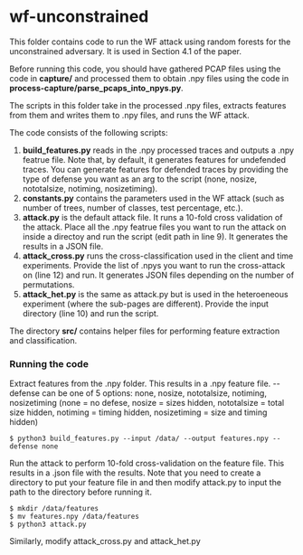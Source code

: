 # wf-unconstrained

This folder contains code to run the WF attack using random forests for the unconstrained adversary. It is used in Section 4.1 of the paper. 

Before running this code, you should have gathered PCAP files using the code in **capture/** and processed them to obtain .npy files using the code in **process-capture/parse_pcaps_into_npys.py**. 

The scripts in this folder take in the processed .npy files, extracts features from them and writes them to .npy files, and runs the WF attack. 

The code consists of the following scripts:

1. **build_features.py** reads in the .npy processed traces and outputs a .npy featrue file. Note that, by default, it generates features for undefended traces. You can generate features for defended traces by providing the type of defense you want as an arg to the script (none, nosize, nototalsize, notiming, nosizetiming).
2. **constants.py** contains the parameters used in the WF attack (such as number of trees, number of classes, test percentage, etc.). 
2. **attack.py** is the default attack file. It runs a 10-fold cross validation of the attack. Place all the .npy featrue files you want to run the attack on inside a directoy and run the script (edit path in line 9). It generates the results in a JSON file. 
3. **attack_cross.py** runs the cross-classification used in the client and time experiments. Provide the list of .npys you want to run the cross-attack on (line 12) and run. It generates JSON files depending on the number of permutations. 
4. **attack_het.py** is the same as attack.py but is used in the heteroeneous experiment (where the sub-pages are different). Provide the input directory (line 10) and run the script. 

The directory **src/** contains helper files for performing feature extraction and classification. 

### Running the code

Extract features from the .npy folder. This results in a .npy feature file. --defense can be one of 5 options: none, nosize, nototalsize, notiming, nosizetiming (none = no defese, nosize = sizes hidden, nototalsize = total size hidden, notiming = timing hidden, nosizetiming = size and timing hidden)

```
$ python3 build_features.py --input /data/ --output features.npy --defense none
```

Run the attack to perform 10-fold cross-validation on the feature file. This results in a .json file with the results. Note that you need to create a directory to put your feature file in and then modify attack.py to input the path to the directory before running it.

```
$ mkdir /data/features
$ mv features.npy /data/features
$ python3 attack.py
```

Similarly, modify attack_cross.py and attack_het.py 